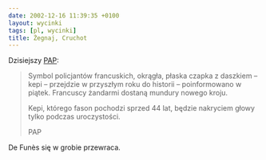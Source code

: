```yaml
---
date: 2002-12-16 11:39:35 +0100
layout: wycinki
tags: [pl, wycinki]
title: Żegnaj, Cruchot
---
```


Dzisiejszy [PAP](http://dziennik.pap.pl/ 'Dziennik Polskiej Agencji Prasowej'):

> Symbol policjantów francuskich, okrągła, płaska czapka z daszkiem – kepi – przejdzie w przyszłym roku do historii – poinformowano w piątek. Francuscy żandarmi dostaną mundury nowego kroju.
>
> Kepi, którego fason pochodzi sprzed 44 lat, będzie nakryciem głowy tylko podczas uroczystości.
>
> PAP

De Funès się w grobie przewraca.

